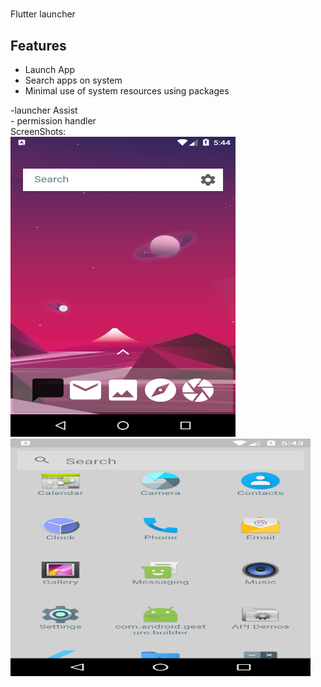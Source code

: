 #
Flutter launcher 


## Features

* Launch App
* Search apps on system
* Minimal use of system resources
using packages
<div>-launcher Assist
  </div>
  <div>
- permission handler</div>



<div>ScreenShots:</div>
<div>
<img src="/screenshots/screenshot.png" height=480 width=360>
<img src="/screenshots/screenshot2.png" height=380 width=480 >
</div>
